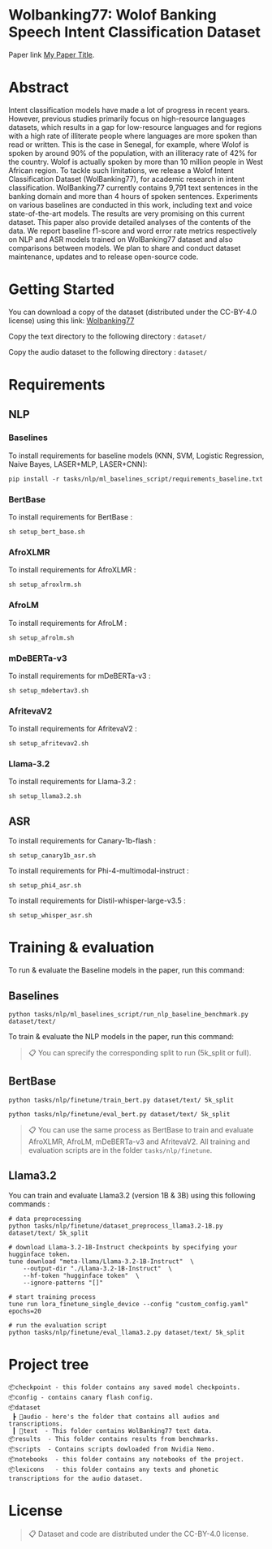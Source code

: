 # Wolbanking77: Wolof Banking Speech Intent Classification Dataset

Paper link [My Paper Title](https://arxiv.org/). 

# Abstract
Intent classification models have made a lot of progress in recent years. However, previous studies primarily focus on high-resource languages datasets, which results in a gap for low-resource languages and for regions with a high rate of illiterate people where languages are more spoken than read or written. This is the case in Senegal, for example, where Wolof is spoken by around 90\% of the population, with an illiteracy rate of 42\% for the country. Wolof is actually spoken by more than 10 million people in West African region. To tackle such limitations, we release a Wolof Intent Classification Dataset (WolBanking77), for academic research in intent classification. WolBanking77 currently contains 9,791 text sentences in the banking domain and more than 4 hours of spoken sentences. Experiments on various baselines are conducted in this work, including text and voice state-of-the-art models. The results are very promising on this current dataset. This paper also provide detailed analyses of the contents of the data. We report baseline f1-score and word error rate metrics respectively on NLP and ASR models trained on WolBanking77 dataset and also comparisons between models. We plan to share and conduct dataset maintenance, updates and to release open-source code.

# Getting Started
You can download a copy of the dataset (distributed under the CC-BY-4.0 license) using this link: [Wolbanking77](https://kaggle.com/datasets/6f4251e190df4bb2c531856486d30b80c619155d2906f8fb3cd4448477a901b9)

Copy the text directory to the following directory : ```dataset/```

Copy the audio dataset to the following directory : ```dataset/```


# Requirements
## NLP
### Baselines

To install requirements for baseline models (KNN, SVM, Logistic Regression, Naive Bayes, LASER+MLP, LASER+CNN):

```setup
pip install -r tasks/nlp/ml_baselines_script/requirements_baseline.txt
```


### BertBase

To install requirements for BertBase :

```setup
sh setup_bert_base.sh
```

### AfroXLMR

To install requirements for AfroXLMR :

```setup
sh setup_afroxlrm.sh
```

### AfroLM

To install requirements for AfroLM :

```setup
sh setup_afrolm.sh
```

### mDeBERTa-v3

To install requirements for mDeBERTa-v3 :

```setup
sh setup_mdebertav3.sh
```

### AfritevaV2

To install requirements for AfritevaV2 :

```setup
sh setup_afritevav2.sh
```

### Llama-3.2

To install requirements for Llama-3.2 :

```setup
sh setup_llama3.2.sh
```

## ASR

To install requirements for Canary-1b-flash :

```setup
sh setup_canary1b_asr.sh
```

To install requirements for Phi-4-multimodal-instruct :

```setup
sh setup_phi4_asr.sh
```

To install requirements for Distil-whisper-large-v3.5 :

```setup
sh setup_whisper_asr.sh
```

# Training & evaluation

To run & evaluate the Baseline models in the paper, run this command:

## Baselines
```Run
python tasks/nlp/ml_baselines_script/run_nlp_baseline_benchmark.py dataset/text/
```

To train & evaluate the NLP models in the paper, run this command:
>📋  You can sprecify the corresponding split to run (5k_split or full).

## BertBase
```Train
python tasks/nlp/finetune/train_bert.py dataset/text/ 5k_split
```

```Evaluate
python tasks/nlp/finetune/eval_bert.py dataset/text/ 5k_split
```

>📋 You can use the same process as BertBase to train and evaluate AfroXLMR, AfroLM, mDeBERTa-v3 and AfritevaV2. All training and evaluation scripts are in the folder ```tasks/nlp/finetune```.

## Llama3.2

You can train and evaluate Llama3.2 (version 1B & 3B) using this following commands :
```Train
# data preprocessing
python tasks/nlp/finetune/dataset_preprocess_llama3.2-1B.py dataset/text/ 5k_split

# download Llama-3.2-1B-Instruct checkpoints by specifying your hugginface token.
tune download "meta-llama/Llama-3.2-1B-Instruct"  \   
    --output-dir "./Llama-3.2-1B-Instruct"  \   
    --hf-token "hugginface token"  \   
    --ignore-patterns "[]"

# start training process
tune run lora_finetune_single_device --config "custom_config.yaml" epochs=20

# run the evaluation script
python tasks/nlp/finetune/eval_llama3.2.py dataset/text/ 5k_split
```

# Project tree

```
📦checkpoint - this folder contains any saved model checkpoints.
📦config - contains canary flash config.
📦dataset
 ┣ 📂audio - here's the folder that contains all audios and transcriptions.
 ┃ 📂text  - This folder contains WolBanking77 text data.
📦results  - This folder contains results from benchmarks.
📦scripts  - Contains scripts dowloaded from Nvidia Nemo.
📦notebooks	- this folder contains any notebooks of the project.
📦lexicons	- this folder contains any texts and phonetic transcriptions for the audio dataset.
```


# License

>📋 Dataset and code are distributed under the CC-BY-4.0 license.
